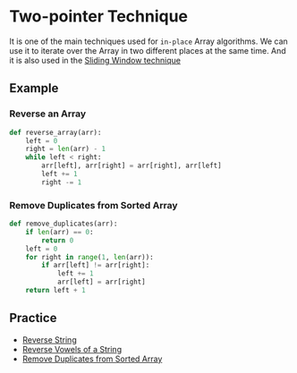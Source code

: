 # Two-pointer Technique

It is one of the main techniques used for `in-place` Array algorithms. We can use it to iterate over the Array in two different places at the same time. And it is also used in the [Sliding Window technique](./sliding_window_technique.md)

## Example

### Reverse an Array

```python
def reverse_array(arr):
    left = 0
    right = len(arr) - 1
    while left < right:
        arr[left], arr[right] = arr[right], arr[left]
        left += 1
        right -= 1
```

### Remove Duplicates from Sorted Array

```python
def remove_duplicates(arr):
    if len(arr) == 0:
        return 0
    left = 0
    for right in range(1, len(arr)):
        if arr[left] != arr[right]:
            left += 1
            arr[left] = arr[right]
    return left + 1
```

## Practice

* [Reverse String](https://leetcode.com/problems/reverse-string/)
* [Reverse Vowels of a String](https://leetcode.com/problems/reverse-vowels-of-a-string/)
* [Remove Duplicates from Sorted Array](https://leetcode.com/problems/remove-duplicates-from-sorted-array/)